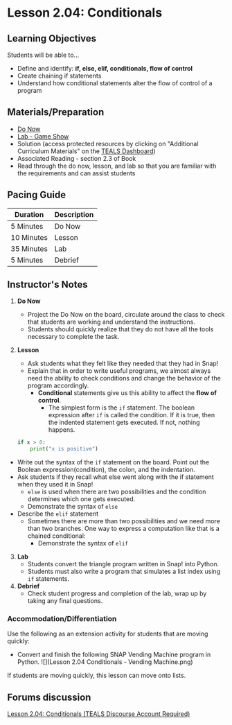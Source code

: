 # Lesson 2.04: Conditionals

## Learning Objectives
Students will be able to... 
* Define and identify: **if, else, elif, conditionals, flow of control** 
* Create chaining if statements
* Understand how conditional statements alter the flow of control of a program

## Materials/Preparation
* [Do Now]
* [Lab - Game Show]
* Solution (access protected resources by clicking on "Additional Curriculum Materials" on the [TEALS Dashboard])
* Associated Reading - section 2.3 of Book
* Read through the do now, lesson, and lab so that you are familiar with the requirements and can assist students

## Pacing Guide
| **Duration**   | **Description** |
| ---------- | ----------- |
| 5 Minutes  | Do Now      |
| 10 Minutes | Lesson      |
| 35 Minutes | Lab         |
| 5 Minutes | Debrief  |

## Instructor's Notes
1. **Do Now** 
    * Project the Do Now on the board, circulate around the class to check that students are working and understand the instructions. 
    * Students should quickly realize that they do not have all the tools necessary to complete the task.
  
2. **Lesson**
    * Ask students what they felt like they needed that they had in Snap!
    * Explain that in order to write useful programs, we almost always need the ability to check conditions and change the behavior of the program accordingly. 
        * **Conditional** statements give us this ability to affect the **flow of control**. 
            * The simplest form is the `if` statement. The boolean expression after `if` is called the condition. If it is true, then the indented statement gets executed. If not, nothing happens.

    ```python
    if x > 0: 
        print("x is positive")
    ```
  * Write out the syntax of the `if` statement on the board. Point out the Boolean expression(condition), the colon, and the indentation. 
  * Ask students if they recall what else went along with the if statement when they used it in Snap! 
    * `else` is used when there are two possibilities and the condition determines which one gets executed.
    * Demonstrate the syntax of `else`
  * Describe the `elif` statement
    * Sometimes there are more than two possibilities and we need more than two branches. One way to express a computation like that is a chained conditional:
        * Demonstrate the syntax of `elif`

3. **Lab**
    * Students convert the triangle program written in Snap! into Python. 
    * Students must also write a program that simulates a list index using `if` statements. 
4. **Debrief**
    * Check student progress and completion of the lab, wrap up by taking any final questions.

### Accommodation/Differentiation
Use the following as an extension activity for students that are moving quickly:
* Convert and finish the following SNAP Vending Machine program in Python.
![](Lesson 2.04 Conditionals - Vending Machine.png)


If students are moving quickly, this lesson can move onto lists. 

## Forums discussion
[Lesson 2.04: Conditionals (TEALS Discourse Account Required)](https://forums.tealsk12.org/c/2nd-semester-unit-2/lesson-2-04-conditionals)


[Do Now]:do_now.md
[Lab - Game Show]:lab.md
[TEALS Dashboard]:http://www.tealsk12.org/dashboard
